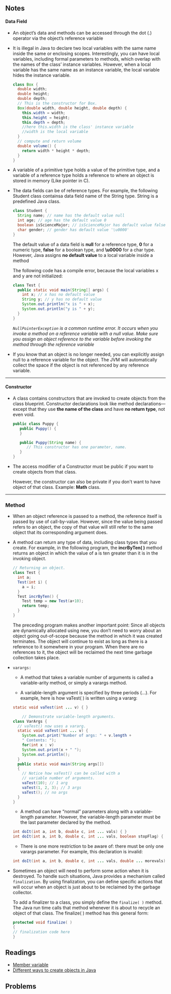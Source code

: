 ## Notes

#### Data Field

* An object’s data and methods can be accessed through the dot (.) operator via the object’s reference variable

* It is illegal in Java to declare two local variables with the same name inside the same or enclosing scopes. Interestingly, you can have local variables, including formal parameters to methods, which overlap with the names of the class’ instance variables. However, when a local variable has the same name as an instance variable, the local variable hides the instance variable.

  ```java
  class Box {
    double width;
    double height;
    double depth;
    // This is the constructor for Box.
    Box(double width, double height, double depth) {
      this.width = width;
      this.height = height;
      this.depth = depth;
      //here this.width is the class' instance variable
      //width is the local variable
    }
    // compute and return volume
    double volume() {
      return width * height * depth;
    }
  }
  ```

* A variable of a primitive type holds a value of the primitive type, and a variable of a reference type holds a reference to where an object is stored in memory (Like pointer in C).

* The data fields can be of reference types. For example, the       following Student class containsa data field name of the String type. String is a predefined Java class.
  ```java
  class Student {
    String name; // name has the default value null
    int age; // age has the default value 0
    boolean isScienceMajor; // isScienceMajor has default value false
    char gender; // gender has default value '\u0000'
  }
  ```
  The default value of a data field is **null** for a reference type, **0** for a numeric type, **false** for a boolean type, and **\u0000** for a char type. However, Java assigns **no default value** to a local variable inside a method

  The following code has a compile error, because the local variables x and y are not initialized:
  ```java
  class Test {
    public static void main(String[] args) {
      int x; // x has no default value
      String y; // y has no default value
      System.out.println("x is " + x);
      System.out.println("y is " + y);
    }
  }
  ```

  *```NullPointerException``` is a common runtime error. It occurs when you invoke a method on a reference variable with a null value. Make sure you assign an object reference to the variable before invoking the method through the reference variable*

* If you know that an object is no longer needed, you can explicitly assign null to a reference variable for the object. The JVM will automatically collect the space if the object is not referenced by any reference variable.




---
#### Constructor

* A class contains constructors that are invoked to create objects from the class blueprint. Constructor declarations look like method declarations—except that they use **the name of the class** and have **no return type**, not even void.

  ```java
  public class Puppy {
     public Puppy() {
     }

     public Puppy(String name) {
        // This constructor has one parameter, name.
     }
  }
  ```
* The access modifier of a Constructor must be public if you want to create objects from that class.

  However, the constructor can also be private if you don't want to have object of that class. Example: **Math** class.


---
### Method

* When an object reference is passed to a method, the reference itself is passed by use of call-by-value. However, since the value being passed refers to an object, the copy of that value will still refer to the same object that its corresponding argument does.


* A method can return any type of data, including class types that you create. For example, in the following program, the **incrByTen( )** method returns an object in which the value of a is ten greater than it is in the invoking object.
  ```java
  // Returning an object.
  class Test {
    int a;
    Test(int i) {
      a = i;
    }
    Test incrByTen() {
      Test temp = new Test(a+10);
      return temp;
    }
  }
  ```
  The preceding program makes another important point: Since all objects are dynamically allocated using new, you don’t need to worry about an object going out-of-scope because the method in which it was created terminates. The object will continue to exist as long as there is a reference to it somewhere in your program. When there are no references to it, the object will be reclaimed the next time garbage collection takes place.

* ```varargs: ```
    * A method that takes a variable number of arguments is called a variable-arity method, or simply a varargs method.

    * A variable-length argument is specified by three periods (…). For example, here is how
    vaTest( ) is written using a vararg:
    ```java
    static void vaTest(int ... v) { }
    ```
    ```java
        // Demonstrate variable-length arguments.
    class VarArgs {
      // vaTest() now uses a vararg.
      static void vaTest(int ... v) {
        System.out.print("Number of args: " + v.length +
        " Contents: ");
        for(int x : v)
        System.out.print(x + " ");
        System.out.println();
      }
      public static void main(String args[])
      {
        // Notice how vaTest() can be called with a
        // variable number of arguments.
        vaTest(10); // 1 arg
        vaTest(1, 2, 3); // 3 args
        vaTest(); // no args
      }
    }
    ```
    * A method can have “normal” parameters along with a variable-length parameter. However, the variable-length parameter must be the last parameter declared by the method.
    ```java
    int doIt(int a, int b, double c, int ... vals) { }
    int doIt(int a, int b, double c, int ... vals, boolean stopFlag) { }// Error!
    ```    
    * There is one more restriction to be aware of: there must be only one varargs parameter. For example, this declaration is invalid:
    ```java
    int doIt(int a, int b, double c, int ... vals, double ... morevals) { // Error!
    ```

* Sometimes an object will need to perform some action when it is destroyed.  To handle such situations, Java provides a mechanism called ```finalization```. By using finalization, you can define specific actions that will occur when an object is just about to be reclaimed by the garbage collector.

  To add a finalizer to a class, you simply define the ```finalize( )``` method. The Java run time calls that method whenever it is about to recycle an object of that class.
  The finalize( ) method has this general form:
  ```java
  protected void finalize( )
  {
  // finalization code here
  }
  ```





## Readings

* [Member variable](https://docs.oracle.com/javase/tutorial/java/javaOO/variables.html)
* [Different ways to create objects in Java](http://www.geeksforgeeks.org/different-ways-create-objects-java/)

## Problems
